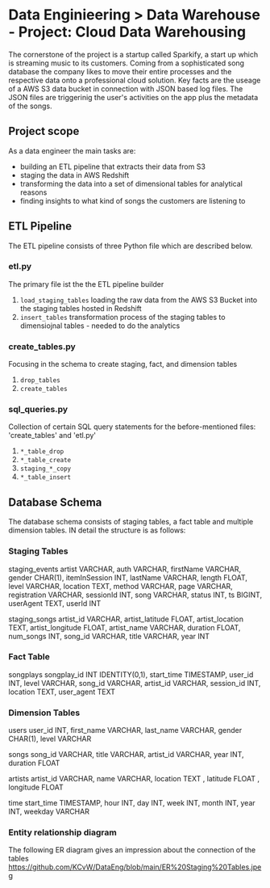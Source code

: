 # Data Enginieering > Data Warehouse - Project: Cloud Data Warehousing

The cornerstone of the project is a startup called Sparkify, a start up which is streaming music to its customers. Coming from a sophisticated song database the company likes to move their entire processes and the respective data onto a professional cloud solution. Key facts are the useage of a AWS S3 data bucket in connection with JSON based log files. The JSON files are triggerinig the user's activities on the app plus the metadata of the songs. 

## Project scope

As a data engineer the main tasks are:

- building an ETL pipeline that extracts their data from S3
- staging the data in AWS Redshift
- transforming the data into a set of dimensional tables for analytical reasons
- finding insights to what kind of songs the customers are listening to

## ETL Pipeline

The ETL pipeline consists of three Python file which are described below.

### etl.py

The primary file ist the the ETL pipeline builder

1. `load_staging_tables`
    loading the raw data from the AWS S3 Bucket into the staging tables hosted in Redshift
2. `insert_tables`
    transformation process of the staging tables to dimensiojnal tables - needed to do the analytics

### create_tables.py

Focusing in the schema to create staging, fact, and dimension tables

1. `drop_tables`
2. `create_tables`

### sql_queries.py

Collection of certain SQL query statements for the before-mentioned files: 'create_tables' and 'etl.py'

1. `*_table_drop`
2. `*_table_create`
3. `staging_*_copy`
4. `*_table_insert`

## Database Schema

The database schema consists of staging tables, a fact table and multiple dimension tables. IN detail the structure is as follows:

### Staging Tables

staging_events
    artist VARCHAR,
    auth VARCHAR,
    firstName VARCHAR,
    gender CHAR(1),
    itemInSession INT,
    lastName VARCHAR,
    length FLOAT,
    level VARCHAR,
    location TEXT,
    method VARCHAR,
    page VARCHAR,
    registration VARCHAR,
    sessionId INT,
    song VARCHAR,
    status INT,
    ts BIGINT,
    userAgent TEXT,
    userId INT

staging_songs
    artist_id VARCHAR,
    artist_latitude FLOAT,
    artist_location TEXT,
    artist_longitude FLOAT,
    artist_name VARCHAR,
    duration FLOAT,
    num_songs INT,
    song_id VARCHAR,
    title VARCHAR,
    year INT


### Fact Table

songplays
    songplay_id INT IDENTITY(0,1),
    start_time TIMESTAMP,
    user_id INT,
    level VARCHAR,
    song_id VARCHAR,
    artist_id VARCHAR,
    session_id INT,
    location TEXT,
    user_agent TEXT


### Dimension Tables

users
    user_id INT,
    first_name VARCHAR,
    last_name VARCHAR,
    gender CHAR(1),
    level VARCHAR

songs
    song_id VARCHAR,
    title VARCHAR,
    artist_id VARCHAR,
    year INT,
    duration FLOAT

artists
    artist_id VARCHAR,
    name VARCHAR,
    location TEXT ,
    latitude FLOAT ,
    longitude FLOAT

time
    start_time TIMESTAMP,
    hour INT,
    day INT,
    week INT,
    month INT,
    year INT,
    weekday VARCHAR

### Entity relationship diagram

The following ER diagram gives an impression about the connection of the tables
https://github.com/KCvW/DataEng/blob/main/ER%20Staging%20Tables.jpeg